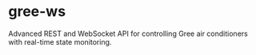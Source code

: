 # gree-ws
Advanced REST and WebSocket API for controlling Gree air conditioners with real-time state monitoring.
